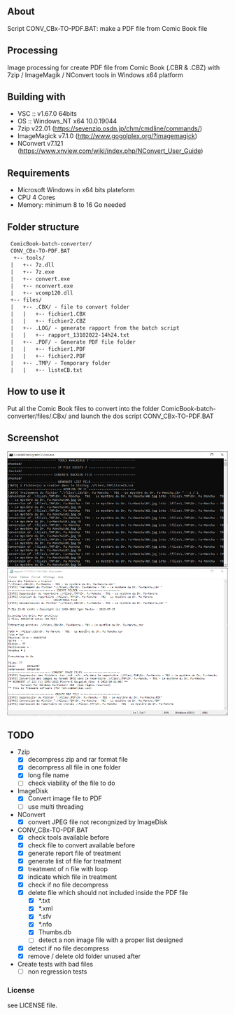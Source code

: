 ## About

Script CONV_CBx-TO-PDF.BAT: make a PDF file from Comic Book file

## Processing

Image processing for create PDF file from Comic Book (.CBR & .CBZ) with 7zip / ImageMagik / NConvert tools in Windows x64 platform

## Building with

* VSC :: v1.67.0 64bits
* OS :: Windows_NT x64 10.0.19044
* 7zip v22.01 (https://sevenzip.osdn.jp/chm/cmdline/commands/)
* ImageMagick v7.1.0 (http://www.gogolplex.org/?imagemagick)
* NConvert v7.121 (https://www.xnview.com/wiki/index.php/NConvert_User_Guide)

## Requirements

 - Microsoft Windows in x64 bits plateform
 - CPU 4 Cores
 - Memory: minimum 8 to 16 Go needed

## Folder structure

```
 ComicBook-batch-converter/
 CONV_CBx-TO-PDF.BAT
  +-- tools/
 |   +-- 7z.dll
 |   +-- 7z.exe
 |   +-- convert.exe
 |   +-- nconvert.exe
 |   +-- vcomp120.dll
 +-- files/
 |   +-- .CBX/ - file to convert folder
 |   |   +-- fichier1.CBX
 |   |   +-- fichier2.CBZ
 |   +-- .LOG/ - generate rapport from the batch script
 |   |   +-- rapport_13102022-14h24.txt
 |   +-- .PDF/ - Generate PDF file folder
 |   |   +-- fichier1.PDF
 |   |   +-- fichier2.PDF
 |   +-- .TMP/ - Temporary folder
 |   |   +-- listeCB.txt
```

## How to use it

Put all the Comic Book files to convert into the folder ComicBook-batch-converter/files/.CBx/ and launch the dos script CONV_CBx-TO-PDF.BAT

## Screenshot

![img|50%](https://github.com/FremyEtCie/DOS_Scripts/blob/main/ComicBook-batch-converter/Capture-DOS.png)
![img|50%](https://github.com/FremyEtCie/DOS_Scripts/blob/main/ComicBook-batch-converter/Capture-rapport.png)

## TODO
- 7zip
  - [x] decompress zip and rar format file
  - [x] decompress all file in one folder
  - [x] long file name
  - [ ] check viability of the file to do
- ImageDisk
  - [x] Convert image file to PDF
  - [ ] use multi threading
- NConvert
  - [x] convert JPEG file not recongnized by ImageDisk
- CONV_CBx-TO-PDF.BAT
  - [x] check tools available before
  - [x] check file to convert available before
  - [x] generate report file of treatment
  - [x] generate list of file for treatment
  - [x] treatment of n file with loop
  - [x] indicate which file in treatment
  - [x] check if no file decompress
  - [x] delete file which should not included inside the PDF file
    - [x] *.txt
    - [x] *.xml
    - [x] *.sfv
    - [x] *.nfo
    - [x] Thumbs.db
    - [ ] detect a non image file with a proper list designed
  - [x] detect if no file decompress
  - [x] remove / delete old folder unused after
- Create tests with bad files
  - [ ] non regression tests

### License

see LICENSE file.
